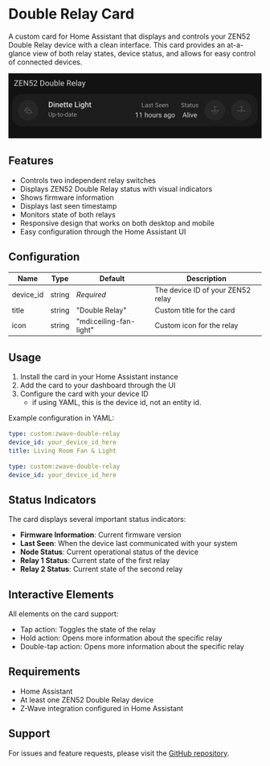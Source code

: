 # Double Relay Card

A custom card for Home Assistant that displays and controls your ZEN52 Double Relay device with a clean interface. This card provides an at-a-glance view of both relay states, device status, and allows for easy control of connected devices.

![card](../assets/cards/info/double-relay/card.png)

## Features

- Controls two independent relay switches
- Displays ZEN52 Double Relay status with visual indicators
- Shows firmware information
- Displays last seen timestamp
- Monitors state of both relays
- Responsive design that works on both desktop and mobile
- Easy configuration through the Home Assistant UI

## Configuration

| Name      | Type   | Default                 | Description                       |
| --------- | ------ | ----------------------- | --------------------------------- |
| device_id | string | _Required_              | The device ID of your ZEN52 relay |
| title     | string | "Double Relay"          | Custom title for the card         |
| icon      | string | "mdi:ceiling-fan-light" | Custom icon for the relay         |

## Usage

1. Install the card in your Home Assistant instance
2. Add the card to your dashboard through the UI
3. Configure the card with your device ID
   - if using YAML, this is the device id, not an entity id.

Example configuration in YAML:

```yaml
type: custom:zwave-double-relay
device_id: your_device_id_here
title: Living Room Fan & Light
```

```yaml
type: custom:zwave-double-relay
device_id: your_device_id_here
```

## Status Indicators

The card displays several important status indicators:

- **Firmware Information**: Current firmware version
- **Last Seen**: When the device last communicated with your system
- **Node Status**: Current operational status of the device
- **Relay 1 Status**: Current state of the first relay
- **Relay 2 Status**: Current state of the second relay

## Interactive Elements

All elements on the card support:

- Tap action: Toggles the state of the relay
- Hold action: Opens more information about the specific relay
- Double-tap action: Opens more information about the specific relay

## Requirements

- Home Assistant
- At least one ZEN52 Double Relay device
- Z-Wave integration configured in Home Assistant

## Support

For issues and feature requests, please visit the [GitHub repository](https://github.com/homeassistant-extras/zwave-card-set).
